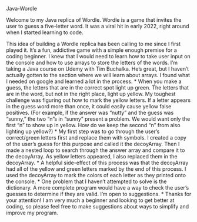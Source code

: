 Java-Wordle



Welcome to my Java replica of Wordle. Wordle is a game that invites the user to guess a five-letter word. It was a viral hit in early 2022, right around when I started learning to code.



This idea of building a Wordle replica has been calling to me since I first played it. It’s a fun, addictive game with a simple enough premise for a coding beginner. I knew that I would need to learn how to take user input on the console and how to use arrays to store the letters of the words. I’m taking a Java course on Udemy with Tim Buchalka. He’s great, but I haven’t actually gotten to the section where we will learn about arrays. I found what I needed on google and learned a lot in the process.
*
When you make a guess, the letters that are in the correct spot light up green. The letters that are in the word, but not in the right place, light up yellow. My toughest challenge was figuring out how to mark the yellow letters. If a letter appears in the guess word more than once, it could easily cause yellow false positives. (For example, if the answer was “nutty” and the guess was “sunny,” the two “n”s in “sunny” present a problem. We would want only the first “n” to show up in yellow. How do we keep the second “n” from also lighting up yellow?)
*
My first step was to go through the user’s correct/green letters first and replace them with symbols. I created a copy of the user’s guess for this purpose and called it the decoyArray. Then I made a nested loop to search through the answer array and compare it to the decoyArray. As yellow letters appeared, I also replaced them in the decoyArray.
*
A helpful side-effect of this process was that the decoyArray had all of the yellow and green letters marked by the end of this process. I used the decoyArray to mark the colors of each letter as they printed onto the console. 
*
One problem that I haven’t attempted to solve is the dictionary. A more complete program would have a way to check the user’s guesses to determine if they are valid. I’m open to suggestions.
*
Thanks for your attention! I am very much a beginner and looking to get better at coding, so please feel free to make suggestions about ways to simplify and improve my program.
